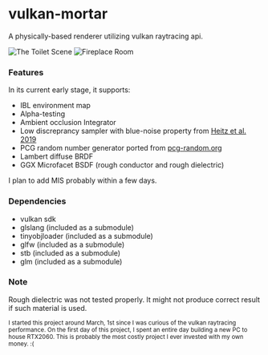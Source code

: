 # vulkan-mortar

A physically-based renderer utilizing vulkan raytracing api.

![The Toilet Scene](https://raw.githubusercontent.com/jamornsriwasansak/vulkan-mortar/master/readme/toilet.jpg)
![Fireplace Room](https://raw.githubusercontent.com/jamornsriwasansak/vulkan-mortar/master/readme/fireplace.jpg)

### Features
In its current early stage, it supports:
* IBL environment map
* Alpha-testing
* Ambient occlusion Integrator
* Low discreprancy sampler with blue-noise property from [Heitz et al. 2019](https://eheitzresearch.wordpress.com/762-2/)
* PCG random number generator ported from [pcg-random.org](https://www.pcg-random.org/)
* Lambert diffuse BRDF
* GGX Microfacet BSDF (rough conductor and rough dielectric)

I plan to add MIS probably within a few days.

### Dependencies
* vulkan sdk
* glslang (included as a submodule)
* tinyobjloader (included as a submodule)
* glfw (included as a submodule)
* stb (included as a submodule)
* glm (included as a submodule)

### Note
Rough dielectric was not tested properly. It might not produce correct result if such material is used.

<sup>I started this project around March, 1st since I was curious of the vulkan raytracing performance. On the first day of this project, I spent an entire day building a new PC to house RTX2060. This is probably the most costly project I ever invested with my own money. :(
